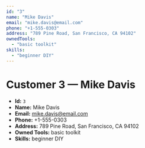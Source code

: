 ```yaml
---
id: "3"
name: "Mike Davis"
email: "mike.davis@email.com"
phone: "+1-555-0303"
address: "789 Pine Road, San Francisco, CA 94102"
ownedTools:
  - "basic toolkit"
skills:
  - "beginner DIY"
---
```


# Customer 3 — Mike Davis

- **Id:** `3`
- **Name:** Mike Davis
- **Email:** <mike.davis@email.com>
- **Phone:** +1-555-0303
- **Address:** 789 Pine Road, San Francisco, CA 94102
- **Owned Tools:** basic toolkit
- **Skills:** beginner DIY
